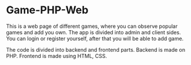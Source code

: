 # Game-PHP-Web

This is a web page of different games, where you can observe popular games and add you own. The app is divided into admin and client sides. You can login or register yourself, after that you will be able to add game.

The code is divided into backend and frontend parts. Backend is made on PHP. Frontend is made using HTML, CSS.
